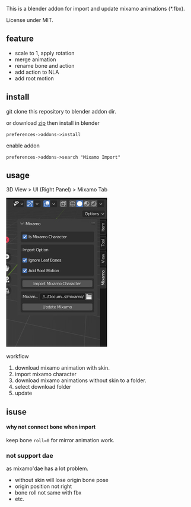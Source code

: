 This is a blender addon for import and update mixamo animations (*.fbx).  

License under MIT.

## feature
- scale to 1, apply rotation
- merge animation
- rename bone and action
- add action to NLA
- add root motion

## install
git clone this repository to blender addon dir.

or download [zip](https://github.com/ywaby/mixamo2bl/archive/refs/heads/master.zip) then install in blender
```
preferences->addons->install
```

enable addon 
```
preferences->addons->search "Mixamo Import"
```

## usage
3D View > UI (Right Panel) > Mixamo Tab  

![screenshot](./screenshot.jpg)


workflow
1. download mixamo animation with skin.
2. import mixamo character 
3. download mixamo animations without skin to a folder.
4. select download folder
5. update

<!-- 
## TODO
- json preset for rename bone 
- add NLA option if need
- unit test
- add github sponars
- add control rig shape
- conect bone and set roll =0 then recalc animation

BUG
 -->

## isuse
#### why not connect bone when import
keep bone `roll=0` for mirror animation work.

### not support dae
as mixamo'dae has a lot problem.
- without skin will lose origin bone pose
- origin position not right
- bone roll not same with fbx 
- etc.